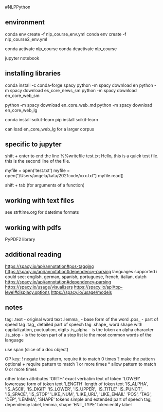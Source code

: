#NLPPython

## environment
conda env create -f nlp_course_env.yml
conda env create -f nlp_course2_env.yml

conda activate nlp_course
conda deactivate nlp_course

jupyter notebook

## installing libraries
conda install -c conda-forge spacy
python -m spacy download en
python -m spacy download es_core_news_sm
python -m spacy download en_core_web_sm

python -m spacy download en_core_web_md
python -m spacy download en_core_web_lg

conda install scikit-learn
pip install scikit-learn

can load en_core_web_lg for a larger corpus

## specific to jupyter
shift + enter to end the line
%%writefile test.txt
Hello, this is a quick test file.
this is the second line of the file.

myfile = open('test.txt')
myfile = open("/Users/angela/kata/2021code/xxx.txt")
myfile.read()

shift + tab (for arguments of a function)

## working with text files
see strftime.org for datetime formats

## working with pdfs
PyPDF2 library

## additional reading
https://spacy.io/api/annotation#pos-tagging
https://spacy.io/api/annotation#dependency-parsing
languages supported i could see:
english, german, spanish, portuguese, french, italian, dutch
https://spacy.io/api/annotation#dependency-parsing
https://spacy.io/usage/visualizers
https://spacy.io/api/top-level#displacy.options
https://spacy.io/usage/models

## notes
tag:
.text - original word text
.lemma_ - base form of the word
.pos_ - part of speed tag
.tag_ detailed part of speech tag
.shape_ word shape with capitalization, puctuation, digits
.is_alpha - is the token an alpha character
.is_stop - is the token part of a stop list ie the most common words of the language

use span (slice of a doc object)

OP key:
\! negate the pattern, require it to match 0 times
? make the pattern optional
\+ require pattern to match 1 or more times
\* allow pattern to match 0 or more times

other token attributes
'ORTH' exact verbatim text of token
'LOWER' lowercase form of token text
'LENGTH' length of token text
'IS_ALPHA', 'IS_ASCII', 'IS_DIGIT'
'IS_LOWER', 'IS_UPPER', 'IS_TITLE'
'IS_PUNCT', 'IS_SPACE', 'IS_STOP'
'LIKE_NUM', 'LIKE_URL', 'LIKE_EMAIL'
'POS', 'TAG', 'DEP', 'LEMMA', 'SHAPE'   tokens simple and extended part of speech tag, dependency label, lemma, shape
'ENT_TYPE' token entity label